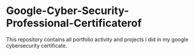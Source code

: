 # Google-Cyber-Security-Professional-Certificaterof
This repository contains all portfolio activity and projects i did in my google cybersecurity certificate.
